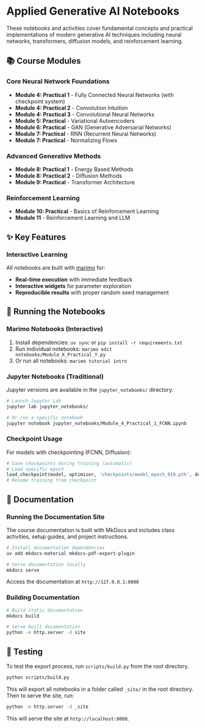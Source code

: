 # Applied Generative AI Notebooks

These notebooks and activities cover fundamental concepts and practical implementations of modern generative AI techniques including neural networks, transformers, diffusion models, and reinforcement learning.

## 📚 Course Modules

### Core Neural Network Foundations
- **Module 4: Practical 1** - Fully Connected Neural Networks (with checkpoint system)
- **Module 4: Practical 2** - Convolution Intuition  
- **Module 4: Practical 3** - Convolutional Neural Networks
- **Module 5: Practical** - Variational Autoencoders
- **Module 6: Practical** - GAN (Generative Adversarial Networks)
- **Module 7: Practical** - RNN (Recurrent Neural Networks)
- **Module 7: Practical** - Normalizing Flows

### Advanced Generative Methods  
- **Module 8: Practical 1** - Energy Based Methods
- **Module 8: Practical 2** - Diffusion Methods 
- **Module 9: Practical** - Transformer Architecture

### Reinforcement Learning
- **Module 10: Practical** - Basics of Reinforcement Learning
- **Module 11** - Reinforcement Learning and LLM

## ✨ Key Features

### Interactive Learning
All notebooks are built with [marimo](https://marimo.io) for:
- **Real-time execution** with immediate feedback
- **Interactive widgets** for parameter exploration  
- **Reproducible results** with proper random seed management

## 🚀 Running the Notebooks

### Marimo Notebooks (Interactive)
1. Install dependencies: `uv sync` or `pip install -r requirements.txt`
2. Run individual notebooks: `marimo edit notebooks/Module_X_Practical_Y.py`
3. Or run all notebooks: `marimo tutorial intro`

### Jupyter Notebooks (Traditional)
Jupyter versions are available in the `jupyter_notebooks/` directory:
```bash
# Launch Jupyter Lab
jupyter lab jupyter_notebooks/

# Or run a specific notebook
jupyter notebook jupyter_notebooks/Module_4_Practical_1_FCNN.ipynb
```

### Checkpoint Usage
For models with checkpointing (FCNN, Diffusion):
```python
# Save checkpoints during training (automatic)
# Load specific epoch
load_checkpoint(model, optimizer, 'checkpoints/model_epoch_010.pth', device)
# Resume training from checkpoint
```

## 📖 Documentation

### Running the Documentation Site
The course documentation is built with MkDocs and includes class activities, setup guides, and project instructions.

```bash
# Install documentation dependencies
uv add mkdocs-material mkdocs-pdf-export-plugin

# Serve documentation locally
mkdocs serve
```

Access the documentation at `http://127.0.0.1:8000`

### Building Documentation
```bash
# Build static documentation
mkdocs build

# Serve built documentation
python -m http.server -d site
```

## 🧪 Testing

To test the export process, run `scripts/build.py` from the root directory.

```bash
python scripts/build.py
```

This will export all notebooks in a folder called `_site/` in the root directory. Then to serve the site, run:

```bash
python -m http.server -d _site
```

This will serve the site at `http://localhost:8000`.
